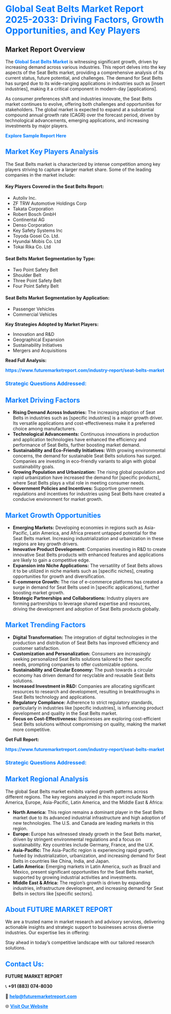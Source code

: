 <h1 style="color: #007BFF;">Global Seat Belts Market Report 2025-2033: Driving Factors, Growth Opportunities, and Key Players</h1>

<section id="overview">
<h2>Market Report Overview</h2>
<p>The <a href="https://www.futuremarketreport.com/industry-report/seat-belts-market" style="color: #007BFF; text-decoration: none;"><strong>Global Seat Belts Market</strong></a> is witnessing significant growth, driven by increasing demand across various industries. This report delves into the key aspects of the Seat Belts market, providing a comprehensive analysis of its current status, future potential, and challenges. The demand for Seat Belts has surged due to its wide-ranging applications in industries such as [insert industries], making it a critical component in modern-day [applications].</p>
<p>As consumer preferences shift and industries innovate, the Seat Belts market continues to evolve, offering both challenges and opportunities for stakeholders. The global market is expected to expand at a substantial compound annual growth rate (CAGR) over the forecast period, driven by technological advancements, emerging applications, and increasing investments by major players.</p>
</section>

<section id="overview">
<p><a href="https://www.futuremarketreport.com/request-sample/reportId=88753" style="color: #007BFF; text-decoration: none;"><strong>Explore Sample Report Here</strong></a></p>
</section>

<section id="key-players">
<h2 style="color: #007BFF;">Market Key Players Analysis</h2>
<p>The Seat Belts market is characterized by intense competition among key players striving to capture a larger market share. Some of the leading companies in the market include:</p>
<h4>Key Players Covered in the Seat Belts Report:</h4>
<ul><li>Autoliv Inc.</li><li>ZF TRW Automotive Holdings Corp</li><li>Takata Corporation</li><li>Robert Bosch GmbH</li><li>Continental AG</li><li>Denso Corporation</li><li>Key Safety Systems Inc</li><li>Toyoda Gosei Co. Ltd.</li><li>Hyundai Mobis Co. Ltd</li><li>Tokai Rika Co. Ltd</li></ul>
<h4>Seat Belts Market Segmentation by Type:</h4>
<ul><li>Two Point Safety Belt</li><li>Shoulder Belt</li><li>Three Point Safety Belt</li><li>Four Point Safety Belt</li></ul>

<h4>Seat Belts Market Segmentation by Application:</h4>
<ul><li>Passenger Vehicles</li><li>Commercial Vehicles</li></ul>
<p><strong>Key Strategies Adopted by Market Players:</strong></p>
<ul>
<li>Innovation and R&D</li>
<li>Geographical Expansion</li>
<li>Sustainability Initiatives</li>
<li>Mergers and Acquisitions</li>
</ul>
</section>

<section>
<p><strong>Read Full Analysis: </strong></p><a href="https://www.futuremarketreport.com/industry-report/seat-belts-market" style="color: #007BFF; text-decoration: none;"><strong>https://www.futuremarketreport.com/industry-report/seat-belts-market</strong></a>
<h3 style="color: #007BFF;">Strategic Questions Addressed:</h3>
</section>

<section id="driving-factors">
<h2 style="color: #007BFF;">Market Driving Factors</h2>
<ul>
<li><strong>Rising Demand Across Industries:</strong> The increasing adoption of Seat Belts in industries such as [specific industries] is a major growth driver. Its versatile applications and cost-effectiveness make it a preferred choice among manufacturers.</li>
<li><strong>Technological Advancements:</strong> Continuous innovations in production and application technologies have enhanced the efficiency and performance of Seat Belts, further boosting market demand.</li>
<li><strong>Sustainability and Eco-Friendly Initiatives:</strong> With growing environmental concerns, the demand for sustainable Seat Belts solutions has surged. Companies are investing in eco-friendly variants to align with global sustainability goals.</li>
<li><strong>Growing Population and Urbanization:</strong> The rising global population and rapid urbanization have increased the demand for [specific products], where Seat Belts plays a vital role in meeting consumer needs.</li>
<li><strong>Government Policies and Incentives:</strong> Supportive government regulations and incentives for industries using Seat Belts have created a conducive environment for market growth.</li>
</ul>
</section>

<section id="growth-opportunities">
<h2 style="color: #007BFF;">Market Growth Opportunities</h2>
<ul>
<li><strong>Emerging Markets:</strong> Developing economies in regions such as Asia-Pacific, Latin America, and Africa present untapped potential for the Seat Belts market. Increasing industrialization and urbanization in these regions are key growth drivers.</li>
<li><strong>Innovative Product Development:</strong> Companies investing in R&D to create innovative Seat Belts products with enhanced features and applications are likely to gain a competitive edge.</li>
<li><strong>Expansion into Niche Applications:</strong> The versatility of Seat Belts allows it to be utilized in niche markets such as [specific niches], creating opportunities for growth and diversification.</li>
<li><strong>E-commerce Growth:</strong> The rise of e-commerce platforms has created a surge in demand for Seat Belts used in [specific applications], further boosting market growth.</li>
<li><strong>Strategic Partnerships and Collaborations:</strong> Industry players are forming partnerships to leverage shared expertise and resources, driving the development and adoption of Seat Belts products globally.</li>
</ul>
</section>

<section id="trending-factors">
<h2 style="color: #007BFF;">Market Trending Factors</h2>
<ul>
<li><strong>Digital Transformation:</strong> The integration of digital technologies in the production and distribution of Seat Belts has improved efficiency and customer satisfaction.</li>
<li><strong>Customization and Personalization:</strong> Consumers are increasingly seeking personalized Seat Belts solutions tailored to their specific needs, prompting companies to offer customizable options.</li>
<li><strong>Sustainability and Circular Economy:</strong> The push towards a circular economy has driven demand for recyclable and reusable Seat Belts solutions.</li>
<li><strong>Increased Investment in R&D:</strong> Companies are allocating significant resources to research and development, resulting in breakthroughs in Seat Belts technology and applications.</li>
<li><strong>Regulatory Compliance:</strong> Adherence to strict regulatory standards, particularly in industries like [specific industries], is influencing product development and quality in the Seat Belts market.</li>
<li><strong>Focus on Cost-Effectiveness:</strong> Businesses are exploring cost-efficient Seat Belts solutions without compromising on quality, making the market more competitive.</li>
</ul>
</section>

<section>
<p><strong>Get Full Report: </strong></p><a href="https://www.futuremarketreport.com/industry-report/seat-belts-market" style="color: #007BFF; text-decoration: none;"><strong>https://www.futuremarketreport.com/industry-report/seat-belts-market</strong></a>
<h3 style="color: #007BFF;">Strategic Questions Addressed:</h3>
</section>


<section id="regional-analysis">
<h2 style="color: #007BFF;">Market Regional Analysis</h2>
<p>The global Seat Belts market exhibits varied growth patterns across different regions. The key regions analyzed in this report include North America, Europe, Asia-Pacific, Latin America, and the Middle East & Africa:</p>
<ul>
<li><strong>North America:</strong> This region remains a dominant player in the Seat Belts market due to its advanced industrial infrastructure and high adoption of new technologies. The U.S. and Canada are leading markets in this region.</li>
<li><strong>Europe:</strong> Europe has witnessed steady growth in the Seat Belts market, driven by stringent environmental regulations and a focus on sustainability. Key countries include Germany, France, and the U.K.</li>
<li><strong>Asia-Pacific:</strong> The Asia-Pacific region is experiencing rapid growth, fueled by industrialization, urbanization, and increasing demand for Seat Belts in countries like China, India, and Japan.</li>
<li><strong>Latin America:</strong> Emerging markets in Latin America, such as Brazil and Mexico, present significant opportunities for the Seat Belts market, supported by growing industrial activities and investments.</li>
<li><strong>Middle East & Africa:</strong> The region’s growth is driven by expanding industries, infrastructure development, and increasing demand for Seat Belts in sectors like [specific sectors].</li>
</ul>
</section>

<footer>
<h2 style="color: #007BFF;">About FUTURE MARKET REPORT</h2>
<p>We are a trusted name in market research and advisory services, delivering actionable insights and strategic support to businesses across diverse industries. Our expertise lies in offering:</p>

<p>Stay ahead in today’s competitive landscape with our tailored research solutions.</p>

<h2 style="color: #007BFF;">Contact Us:</h2>
<p><strong>FUTURE MARKET REPORT</strong></p>
<p>📞 <strong>+91 (883) 074-8030</strong></p>
<p>📧 <strong><a href="mailto:help@futuremarketreport.com" style="color: #007BFF;">help@futuremarketreport.com</a></strong></p>
<p>🌐 <strong><a href="https://www.futuremarketreport.com/" style="color: #007BFF;">Visit Our Website</a></strong></p>
</footer>